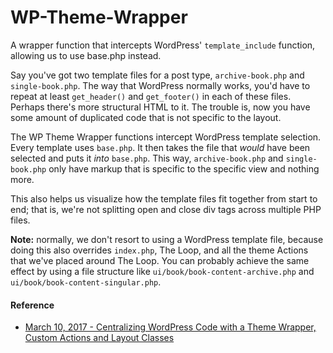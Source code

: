 # WP-Theme-Wrapper
A wrapper function that intercepts WordPress' `template_include` function, allowing us to use base.php instead.

Say you've got two template files for a post type, `archive-book.php` and `single-book.php`. The way that WordPress normally works, you'd have to repeat at least `get_header()` and `get_footer()` in each of these files. Perhaps there's more structural HTML to it. The trouble is, now you have some amount of duplicated code that is not specific to the layout.

The WP Theme Wrapper functions intercept WordPress template selection. Every template uses `base.php`. It then takes the file that _would_ have been selected and puts it _into_ `base.php`. This way, `archive-book.php` and `single-book.php` only have markup that is specific to the specific view and nothing more.

This also helps us visualize how the template files fit together from start to end; that is, we're not splitting open and close div tags across multiple PHP files.

**Note:** normally, we don't resort to using a WordPress template file, because doing this also overrides `index.php`, The Loop, and all the theme Actions that we've placed around The Loop. You can probably achieve the same effect by using a file structure like `ui/book/book-content-archive.php` and `ui/book/book-content-singular.php`. 

#### Reference
- [March 10, 2017 - Centralizing WordPress Code with a Theme Wrapper, Custom Actions and Layout Classes](https://pagely.com/blog/centralizing-wordpress-code-with-a-theme-wrapper-custom-actions-and-layout-classes/)
